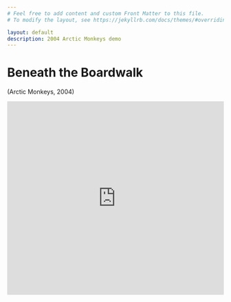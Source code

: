```yaml
---
# Feel free to add content and custom Front Matter to this file.
# To modify the layout, see https://jekyllrb.com/docs/themes/#overriding-theme-defaults

layout: default
description: 2004 Arctic Monkeys demo
---
```


# Beneath the Boardwalk
(Arctic Monkeys, 2004)

<iframe id="sc-widget" width="100%" height="450" scrolling="no" frameborder="no" allow="autoplay" src="https://w.soundcloud.com/player/?url=https%3A//api.soundcloud.com/playlists/1664465583%3Fsecret_token%3Ds-JHJWTfT7K8I&color=%23ff5500&auto_play=false&hide_related=false&show_comments=true&show_user=true&show_reposts=false&show_teaser=true"></iframe>
<script src="https://w.soundcloud.com/player/api.js" type="text/javascript"></script>
<script type="text/javascript">
  var video=document.getElementById("sc-widget");
    video.volume=0.0001;
</script>

